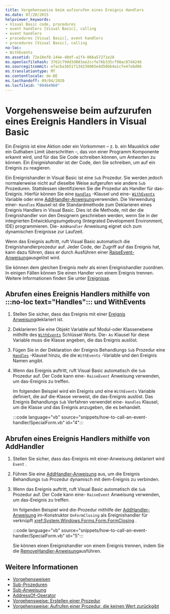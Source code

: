 ```yaml
---
title: Vorgehensweise beim aufzurufen eines Ereignis Handlers
ms.date: 07/20/2015
helpviewer_keywords:
- Visual Basic code, procedures
- event handlers [Visual Basic], calling
- event handlers
- procedures [Visual Basic], event handlers
- procedures [Visual Basic], calling
no-loc:
- WithEvents
ms.assetid: 72e18ef8-144e-40df-a1f4-066a57271e28
ms.openlocfilehash: 3762c79dd3d883ae2ccfe76b335cf98ac87d4246
ms.sourcegitcommit: e7acba36517134238065e4d50bb4a1cfe47ebd06
ms.translationtype: MT
ms.contentlocale: de-DE
ms.lasthandoff: 09/04/2020
ms.locfileid: "89464960"
---
```

# <a name="how-to-call-an-event-handler-in-visual-basic"></a>Vorgehensweise beim aufzurufen eines Ereignis Handlers in Visual Basic

Ein *Ereignis* ist eine Aktion oder ein Vorkommen – z. b. ein Mausklick oder ein Guthaben Limit überschritten –, das von einer Programm Komponente erkannt wird, und für das Sie Code schreiben können, um Antworten zu können. Ein *Ereignishandler* ist der Code, den Sie schreiben, um auf ein Ereignis zu reagieren.

Ein Ereignishandler in Visual Basic ist eine `Sub` Prozedur. Sie werden jedoch normalerweise nicht auf dieselbe Weise aufgerufen wie andere `Sub` Prozeduren. Stattdessen identifizieren Sie die Prozedur als Handler für das-Ereignis. Hierfür können Sie eine [`Handles`](../../../language-reference/statements/handles-clause.md) -Klausel und eine- [`WithEvents`](../../../language-reference/modifiers/withevents.md) Variable oder eine [AddHandler-Anweisung](../../../language-reference/statements/addhandler-statement.md)verwenden. Die Verwendung einer- `Handles` Klausel ist die Standardmethode zum Deklarieren eines Ereignis Handlers in Visual Basic. Dies ist die Methode, mit der die Ereignishandler von den Designern geschrieben werden, wenn Sie in der integrierten Entwicklungsumgebung (Integrated Development Environment, IDE) programmieren. Die- `AddHandler` Anweisung eignet sich zum dynamischen Ereignisse zur Laufzeit.

Wenn das Ereignis auftritt, ruft Visual Basic automatisch die Ereignishandlerprozedur auf. Jeder Code, der Zugriff auf das Ereignis hat, kann dazu führen, dass er durch Ausführen einer [RaiseEvent-Anweisung](../../../language-reference/statements/raiseevent-statement.md)ausgelöst wird.

Sie können dem gleichen Ereignis mehr als einen Ereignishandler zuordnen. In einigen Fällen können Sie einen Handler von einem Ereignis trennen. Weitere Informationen finden Sie unter [Ereignisse](../events/index.md).

## <a name="call-an-event-handler-using-no-loc-texthandles-and-no-locwithevents"></a>Abrufen eines Ereignis Handlers mithilfe von :::no-loc text="Handles"::: und WithEvents

1. Stellen Sie sicher, dass das Ereignis mit einer [Ereignis Anweisung](../../../language-reference/statements/event-statement.md)deklariert ist.

2. Deklarieren Sie eine Objekt Variable auf Modul-oder Klassenebene mithilfe des [`WithEvents`](../../../language-reference/modifiers/withevents.md) Schlüssel Worts. Die- `As` Klausel für diese Variable muss die Klasse angeben, die das Ereignis auslöst.

3. Fügen Sie in der Deklaration der Ereignis Behandlungs `Sub` Prozedur eine [`Handles`](../../../language-reference/statements/handles-clause.md) -Klausel hinzu, die die `WithEvents` -Variable und den Ereignis Namen angibt.

4. Wenn das Ereignis auftritt, ruft Visual Basic automatisch die `Sub` Prozedur auf. Der Code kann eine- `RaiseEvent` Anweisung verwenden, um das-Ereignis zu treffen.

    Im folgenden Beispiel wird ein Ereignis und eine `WithEvents` Variable definiert, die auf die-Klasse verweist, die das-Ereignis auslöst. Das Ereignis Behandlungs `Sub` Verfahren verwendet eine- `Handles` Klausel, um die Klasse und das Ereignis anzugeben, die es behandelt.

    :::code language="vb" source="snippets/how-to-call-an-event-handler/SpecialForm.vb" id="4":::

## <a name="call-an-event-handler-using-addhandler"></a>Abrufen eines Ereignis Handlers mithilfe von AddHandler

1. Stellen Sie sicher, dass das-Ereignis mit einer-Anweisung deklariert wird `Event` .

2. Führen Sie eine [AddHandler-Anweisung](../../../language-reference/statements/addhandler-statement.md) aus, um die Ereignis Behandlungs `Sub` Prozedur dynamisch mit dem-Ereignis zu verbinden.

3. Wenn das Ereignis auftritt, ruft Visual Basic automatisch die `Sub` Prozedur auf. Der Code kann eine- `RaiseEvent` Anweisung verwenden, um das-Ereignis zu treffen.

    Im folgenden Beispiel wird die-Prozedur mithilfe der [AddHandler-Anweisung](../../../language-reference/statements/addhandler-statement.md) im-Konstruktor `OnFormClosing` als Ereignishandler für verknüpft <xref:System.Windows.Forms.Form.FormClosing> .

    :::code language="vb" source="snippets/how-to-call-an-event-handler/SpecialForm.vb" id="5":::

    Sie können einen Ereignishandler von einem Ereignis trennen, indem Sie die [RemoveHandler-Anweisung](../../../language-reference/statements/removehandler-statement.md)ausführen.

## <a name="see-also"></a>Weitere Informationen

- [Vorgehensweisen](index.md)
- [Sub-Prozeduren](sub-procedures.md)
- [Sub-Anweisung](../../../language-reference/statements/sub-statement.md)
- [AddressOf-Operator](../../../language-reference/operators/addressof-operator.md)
- [Vorgehensweise: Erstellen einer Prozedur](how-to-create-a-procedure.md)
- [Vorgehensweise: Aufrufen einer Prozedur, die keinen Wert zurückgibt](how-to-call-a-procedure-that-does-not-return-a-value.md)
